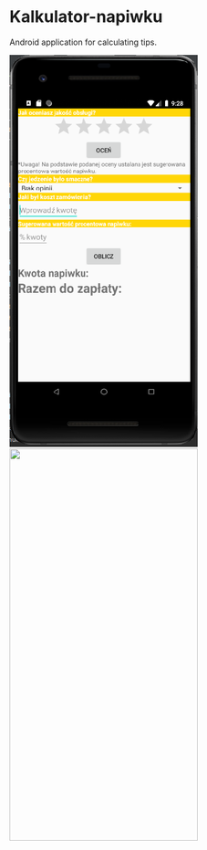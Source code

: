 # Kalkulator-napiwku
Android application for calculating tips.

<img src="images/interfejs.png" width="330" height="687">

<img src="images/użycie.png" width="330" height="687">
